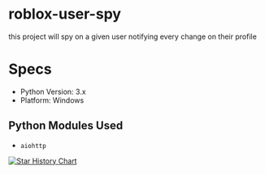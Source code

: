 # roblox-user-spy
this project will spy on a given user notifying every change on their profile


# Specs

- Python Version: 3.x
- Platform: Windows

## Python Modules Used

- `aiohttp`


[![Star History Chart](https://api.star-history.com/svg?repos=roblox-user-spy/roblox-user-spy&type=Date)](https://star-history.com/#roblox-user-spy/roblox-user-spy&Date)
